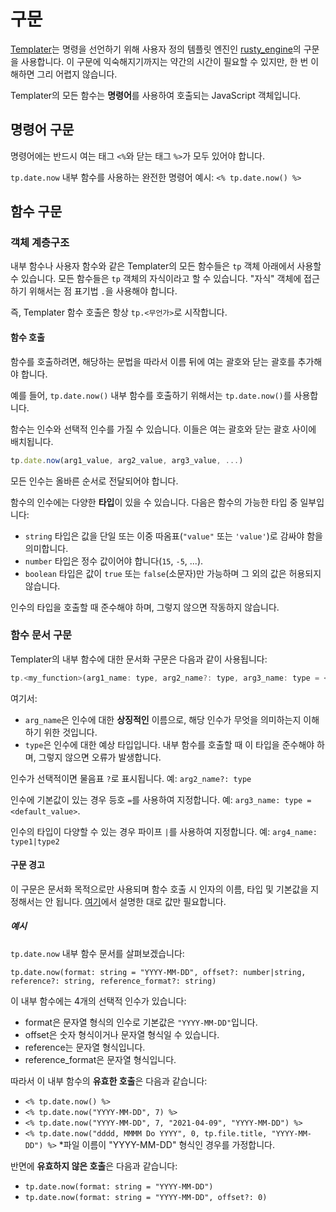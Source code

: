 # 구문

[Templater](https://github.com/SilentVoid13/Templater)는 명령을 선언하기 위해 사용자 정의 템플릿 엔진인 [rusty_engine](https://github.com/SilentVoid13/rusty_engine)의 구문을 사용합니다. 이 구문에 익숙해지기까지는 약간의 시간이 필요할 수 있지만, 한 번 이해하면 그리 어렵지 않습니다.

Templater의 모든 함수는 **명령어**를 사용하여 호출되는 JavaScript 객체입니다.

## 명령어 구문

명령어에는 반드시 여는 태그 `<%`와 닫는 태그 `%>`가 모두 있어야 합니다.

`tp.date.now` 내부 함수를 사용하는 완전한 명령어 예시: `<% tp.date.now() %>`

## 함수 구문

### 객체 계층구조

내부 함수나 사용자 함수와 같은 Templater의 모든 함수들은 `tp` 객체 아래에서 사용할 수 있습니다. 모든 함수들은 `tp` 객체의 자식이라고 할 수 있습니다. "자식" 객체에 접근하기 위해서는 점 표기법 `.`을 사용해야 합니다.

즉, Templater 함수 호출은 항상 `tp.<무언가>`로 시작합니다.

#### 함수 호출

함수를 호출하려면, 해당하는 문법을 따라서 이름 뒤에 여는 괄호와 닫는 괄호를 추가해야 합니다.

예를 들어, `tp.date.now()` 내부 함수를 호출하기 위해서는 `tp.date.now()`를 사용합니다.

함수는 인수와 선택적 인수를 가질 수 있습니다. 이들은 여는 괄호와 닫는 괄호 사이에 배치됩니다.

```javascript
tp.date.now(arg1_value, arg2_value, arg3_value, ...)
```

모든 인수는 올바른 순서로 전달되어야 합니다.

함수의 인수에는 다양한 **타입**이 있을 수 있습니다. 다음은 함수의 가능한 타입 중 일부입니다:

- `string` 타입은 값을 단일 또는 이중 따옴표(`"value"` 또는 `'value'`)로 감싸야 함을 의미합니다.
- `number` 타입은 정수 값이어야 합니다(`15`, `-5`, ...).
- `boolean` 타입은 값이 `true` 또는 `false`(소문자)만 가능하며 그 외의 값은 허용되지 않습니다.

인수의 타입을 호출할 때 준수해야 하며, 그렇지 않으면 작동하지 않습니다.

### 함수 문서 구문

Templater의 내부 함수에 대한 문서화 구문은 다음과 같이 사용됩니다:

```javascript
tp.<my_function>(arg1_name: type, arg2_name?: type, arg3_name: type = <default_value>, arg4_name: type1|type2, ...)
```

여기서:

- `arg_name`은 인수에 대한 **상징적인** 이름으로, 해당 인수가 무엇을 의미하는지 이해하기 위한 것입니다.
- `type`은 인수에 대한 예상 타입입니다. 내부 함수를 호출할 때 이 타입을 준수해야 하며, 그렇지 않으면 오류가 발생합니다.

인수가 선택적이면 물음표 `?`로 표시됩니다. 예: `arg2_name?: type`

인수에 기본값이 있는 경우 등호 `=`를 사용하여 지정합니다. 예: `arg3_name: type = <default_value>`.

인수의 타입이 다양할 수 있는 경우 파이프 `|`를 사용하여 지정합니다. 예: `arg4_name: type1|type2`

#### 구문 경고

이 구문은 문서화 목적으로만 사용되며 함수 호출 시 인자의 이름, 타입 및 기본값을 지정해서는 안 됩니다. [여기](./syntax-ko.md#function-invocation)에서 설명한 대로 값만 필요합니다.

##### 예시

`tp.date.now` 내부 함수 문서를 살펴보겠습니다:

```
tp.date.now(format: string = "YYYY-MM-DD", offset?: number|string, reference?: string, reference_format?: string)
```

이 내부 함수에는 4개의 선택적 인수가 있습니다:

- format은 문자열 형식의 인수로 기본값은 `"YYYY-MM-DD"`입니다.
- offset은 숫자 형식이거나 문자열 형식일 수 있습니다.
- reference는 문자열 형식입니다.
- reference_format은 문자열 형식입니다.

따라서 이 내부 함수의 **유효한 호출**은 다음과 같습니다:

- `<% tp.date.now() %>`
- `<% tp.date.now("YYYY-MM-DD", 7) %>`
- `<% tp.date.now("YYYY-MM-DD", 7, "2021-04-09", "YYYY-MM-DD") %>`
- `<% tp.date.now("dddd, MMMM Do YYYY", 0, tp.file.title, "YYYY-MM-DD") %>` *파일 이름이 "YYYY-MM-DD" 형식인 경우를 가정합니다.

반면에 **유효하지 않은 호출**은 다음과 같습니다:

- `tp.date.now(format: string = "YYYY-MM-DD")`
- `tp.date.now(format: string = "YYYY-MM-DD", offset?: 0)`

